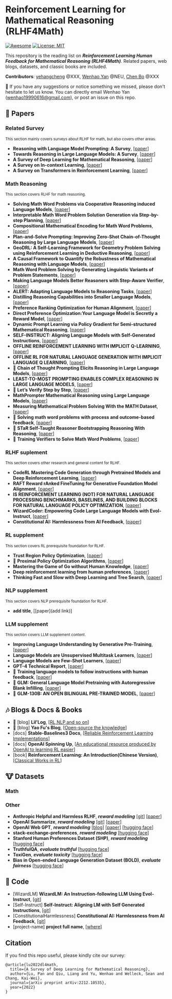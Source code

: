 # Reinforcement Learning for Mathematical Reasoning (RLHF4Math)

[![Awesome](https://awesome.re/badge.svg)](https://github.com/lupantech/dl4math) 
[![License: MIT](https://img.shields.io/badge/License-MIT-green.svg)](https://opensource.org/licenses/MIT)

This repository is the reading list on ***Reinforcement Learning Human Feedback for Mathematical Reasoning (RLHF4Math)***. Related papers, web blogs, datasets, and classic books are included. 

**Contributors**: [yehangcheng]() @XXX, [Wenhao Yan](https://gitee.com/ByTheSea) @NEU, [Chen Bo]() @XXX

:bell: If you have any suggestions or notice something we missed, please don't hesitate to let us know. You can directly email Wenhao Yan (wenhao19990616@gmail.com), or post an issue on this repo.

## 🦁 Papers

### Related Survey
<small>This section mainly covers surveys about RLHF for math, but also covers other areas.</small>

- **Reasoning with Language Model Prompting: A Survey**, [[paper](https://arxiv.org/pdf/2212.09597.pdf)]
- **Towards Reasoning in Large Language Models: A Survey**, [[paper](https://arxiv.org/pdf/2212.10403.pdf)]
- **A Survey of Deep Learning for Mathematical Reasoning**, [[paper](https://aclanthology.org/2023.acl-long.817.pdf)]
- **A Survey on In-context Learning**, [[paper](https://arxiv.org/pdf/2301.00234.pdf)]
- **A Survey on Transformers in Reinforcement Learning**, [[paper](https://arxiv.org/pdf/2301.03044.pdf)]

### Math Reasoning
<small>This section covers RLHF for math reasoning.</small>

- **Solving Math Word Problems via Cooperative Reasoning induced Language Models**, [[paper](https://aclanthology.org/2023.acl-long.245.pdf)]
- **Interpretable Math Word Problem Solution Generation via Step-by-step Planning**, [[paper](https://aclanthology.org/2023.acl-long.379.pdf)]
- **Compositional Mathematical Encoding for Math Word Problems**, [[paper](https://aclanthology.org/2023.findings-acl.635.pdf)]
- **Plan-and-Solve Prompting: Improving Zero-Shot Chain-of-Thought Reasoning by Large Language Models**, [[paper](https://aclanthology.org/2023.acl-long.147.pdf)]
- **GeoDRL: A Self-Learning Framework for Geometry Problem Solving using Reinforcement Learning in Deductive Reasoning**, [[paper](https://aclanthology.org/2023.findings-acl.850.pdf)]
- **A Causal Framework to Quantify the Robustness of Mathematical Reasoning with Language Models**, [[paper](https://aclanthology.org/2023.acl-long.32.pdf)]
- **Math Word Problem Solving by Generating Linguistic Variants of Problem Statements**, [[paper](https://aclanthology.org/2023.acl-srw.49.pdf)]
- **Making Language Models Better Reasoners with Step-Aware Verifier**, [[paper](https://aclanthology.org/2023.acl-long.291.pdf)]
- **ALERT: Adapting Language Models to Reasoning Tasks**, [[paper](https://aclanthology.org/2023.acl-long.60.pdf)]
- **Distilling Reasoning Capabilities into Smaller Language Models**, [[paper](https://aclanthology.org/2023.findings-acl.441.pdf)]
- **Preference Ranking Optimization for Human Alignment**, [[paper](https://arxiv.org/pdf/2306.17492.pdf)]
- **Direct Preference Optimization:Your Language Model is Secretly a Reward Model**, [[paper](https://arxiv.org/pdf/2305.18290.pdf)]
- **Dynamic Prompt Learning via Policy Gradient for Semi-structured Mathematical Reasoning**, [[paper](https://promptpg.github.io/)]
- **SELF-INSTRUCT: Aligning Language Models with Self-Generated Instructions**, [[paper](https://arxiv.org/pdf/2212.10560.pdf)]
- **OFFLINE REINFORCEMENT LEARNING WITH IMPLICIT Q-LEARNING**, [[paper](https://arxiv.org/pdf/2110.06169.pdf)]
- **OFFLINE RL FOR NATURAL LANGUAGE GENERATION WITH IMPLICIT LANGUAGE Q LEARNING**, [[paper](https://arxiv.org/pdf/2206.11871.pdf)]
- 💐 **Chain of Thought Prompting Elicits Reasoning in Large Language Models**, [[paper](https://arxiv.org/pdf/2201.11903.pdf)]
- **LEAST-TO-MOST PROMPTING ENABLES COMPLEX REASONING IN LARGE LANGUAGE MODELS**, [[paper](https://arxiv.org/pdf/2205.10625.pdf)]
- 💐 **Let’s Verify Step by Step**, [[paper](https://arxiv.org/abs/2305.20050)]
- **MathPrompter Mathematical Reasoning using Large Language Models**, [[paper](https://arxiv.org/pdf/2303.05398.pdf)]
- **Measuring Mathematical Problem Solving With the MATH Dataset**, [[paper](https://arxiv.org/pdf/2103.03874.pdf)]
- 💐 **Solving math word problems with process and outcome-based feedback**, [[paper](https://arxiv.org/pdf/2211.14275.pdf)]
- 💐 **STaR Self-Taught Reasoner Bootstrapping Reasoning With Reasoning**, [[paper](https://arxiv.org/pdf/2203.14465.pdf)]
- 💐 **Training Verifiers to Solve Math Word Problems**, [[paper](https://arxiv.org/pdf/2110.14168.pdf)]

### RLHF suplement
<small>This section covers other research and general content for RLHF.</small>

- **CodeRL Mastering Code Generation through Pretrained Models and Deep Reinforcement Learning**, [[paper](https://arxiv.org/pdf/2207.01780.pdf)]
- **RAFT Reward rAnked FineTuning for Generative Foundation Model Alignment**, [[paper](https://arxiv.org/pdf/2304.06767.pdf)]
- **IS REINFORCEMENT LEARNING (NOT) FOR NATURAL LANGUAGE PROCESSING BENCHMARKS, BASELINES, AND BUILDING BLOCKS FOR NATURAL LANGUAGE POLICY OPTIMIZATION**, [[paper](https://arxiv.org/pdf/2210.01241.pdf)]
- **WizardCoder: Empowering Code Large Language Models with Evol-Instruct**, [[paper](https://arxiv.org/pdf/2306.08568.pdf)]
- **Constitutional AI: Harmlessness from AI Feedback**, [[paper](https://arxiv.org/pdf/2212.08073.pdf)]

### RL supplement
<small>This section covers RL prerequisite foundation for RLHF.</small>

- **Trust Region Policy Optimization**, [[paper](https://arxiv.org/pdf/1502.05477.pdf)]
- 💐 **Proximal Policy Optimization Algorithms**, [[paper](https://arxiv.org/pdf/1707.06347.pdf)]
- **Mastering the Game of Go without Human Knowledge**, [[paper](https://faculty.washington.edu/jwilker/559/2018/go.pdf)]
- **Deep reinforcement learning from human preferences**, [[paper](https://arxiv.org/pdf/1706.03741.pdf)]
- **Thinking Fast and Slow with Deep Learning and Tree Search**, [[paper](https://arxiv.org/pdf/1705.08439.pdf)]

### NLP supplement
<small>This section covers NLP prerequisite foundation for RLHF.</small>

- **add title**, [[paper](add link)]

### LLM supplement
<small>This section covers LLM supplement content.</small>

- **Improving Language Understanding by Generative Pre-Training**, [[paper](https://cdn.openai.com/research-covers/language-unsupervised/language_understanding_paper.pdf)]
- **Language Models are Unsupervised Multitask Learners**, [[paper](https://cdn.openai.com/better-language-models/language_models_are_unsupervised_multitask_learners.pdf)]
- **Language Models are Few-Shot Learners**, [[paper](https://arxiv.org/pdf/2005.14165.pdf)]
- **GPT-4 Technical Report**, [[paper](https://arxiv.org/pdf/2303.08774.pdf)]
- 💐 **Training language models to follow instructions with human feedback**, [[paper](https://arxiv.org/pdf/2203.02155.pdf)]
- 💐 **GLM: General Language Model Pretraining with Autoregressive Blank Infilling**, [[paper](https://arxiv.org/pdf/2103.10360.pdf)]
- 💐 **GLM-130B: AN OPEN BILINGUAL PRE-TRAINED MODEL**, [[paper](https://arxiv.org/pdf/2210.02414.pdf)]


## 🎶 Blogs & Docs & Books

- 🍑 [blog] **Lil'Log**, [[RL,NLP,and so on](https://lilianweng.github.io/)]
- 🍑 [blog] **Yao Fu's Blog**, [[Open-source the knowledge](https://franxyao.github.io/)]
- [docs] **Stable-Baselines3 Docs**, [[Reliable Reinforcement Learning Implementations](https://stable-baselines3.readthedocs.io/en/master/)]
- [docs] **OpenAI Spinning Up**, [[An educational resource produced by OpenAI to learning RL easier](https://spinningup.openai.com/en/latest/)]
- [book] **Reinforcement Learning: An Introduction(Chinese Version)**, [[Classical Works in RL](https://rl.qiwihui.com/zh_CN/latest/index.html)]


## 🐮 Datasets

### Math

### Other
- **Anthropic Helpful and Harmless RLHF**, ***reward modeling*** [[git](https://github.com/anthropics/hh-rlhf)] [[paper](https://arxiv.org/pdf/2204.05862.pdf)]
- **OpenAI Summarize**, ***reward modeling*** [[git](https://github.com/openai/summarize-from-feedback)] [[paper](https://arxiv.org/pdf/2009.01325.pdf)]
- **OpenAI Web GPT**, ***reward modeling*** [[blog](https://openai.com/research/webgpt)] [[paper](https://arxiv.org/pdf/2112.09332.pdf)] [[hugging face](https://huggingface.co/datasets/openai/webgpt_comparisons)]
- **stack-exchange-preferences**, ***reward modeling*** [[hugging face](https://huggingface.co/datasets/HuggingFaceH4/stack-exchange-preferences)]
- **Stanford Human Preferences Dataset (SHP)**, ***reward modeling*** [[hugging face](https://huggingface.co/datasets/stanfordnlp/SHP)]
- **TruthfulQA**, ***evaluate truthful*** [[hugging face](https://huggingface.co/datasets/truthful_qa)]
- **ToxiGen**, ***evaluate toxicity*** [[hugging face](https://huggingface.co/datasets/skg/toxigen-data)]
- **Bias in Open-ended Language Generation Dataset (BOLD)**, ***evaluate fairness*** [[hugging face](https://huggingface.co/datasets/AlexaAI/bold)]




## 🎨 Code

- [WizardLM] **WizardLM: An Instruction-following LLM Using Evol-Instruct**, [[git](https://github.com/nlpxucan/WizardLM)]
- [Self-Instruct] **Self-Instruct: Aligning LM with Self Generated Instructions**, [[git](https://github.com/yizhongw/self-instruct)]
- [ConstitutionalHarmlessness] **Constitutional AI: Harmlessness from AI Feedback**, [[git](https://github.com/anthropics/constitutionalharmlessnesspaper)]
- [project-name] **project full name**, [[where](link)]



## Citation
If you find this repo useful, please kindly cite our survey:

```
@article{lu2022dl4math,
  title={A Survey of Deep Learning for Mathematical Reasoning},
  author={Lu, Pan and Qiu, Liang and Yu, Wenhao and Welleck, Sean and Chang, Kai-Wei},
  journal={arXiv preprint arXiv:2212.10535},
  year={2022}
}
```